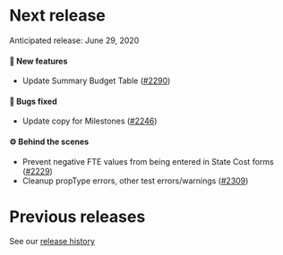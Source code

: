# Next release

Anticipated release: June 29, 2020

#### 🚀 New features

- Update Summary Budget Table ([#2290])

#### 🐛 Bugs fixed

- Update copy for Milestones ([#2246])

#### ⚙️ Behind the scenes

- Prevent negative FTE values from being entered in State Cost forms ([#2229])
- Cleanup propType errors, other test errors/warnings ([#2309])

# Previous releases

See our [release history](https://github.com/18F/cms-hitech-apd/releases)

[#2229]: https://github.com/18F/cms-hitech-apd/issues/2229
[#2246]: https://github.com/18F/cms-hitech-apd/issues/2246
[#2290]: https://github.com/18F/cms-hitech-apd/issues/2290
[#2309]: https://github.com/18F/cms-hitech-apd/issues/2309
